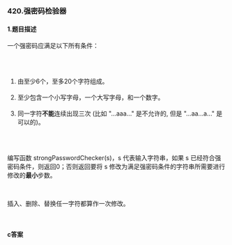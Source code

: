 ### 420.强密码检验器

#### 1.题目描述

<p>一个强密码应满足以下所有条件：</p><br/><ol><br/>	<li>由至少6个，至多20个字符组成。</li><br/>	<li>至少包含一个小写字母，一个大写字母，和一个数字。</li><br/>	<li>同一字符<strong>不能</strong>连续出现三次 (比如 &quot;...aaa...&quot; 是不允许的, 但是&nbsp;&quot;...aa...a...&quot; 是可以的)。</li><br/></ol><br/><p>编写函数&nbsp;strongPasswordChecker(s)，s 代表输入字符串，如果 s 已经符合强密码条件，则返回0；否则返回要将 s 修改为满足强密码条件的字符串所需要进行修改的<strong>最小</strong>步数。</p><br/><p>插入、删除、替换任一字符都算作一次修改。</p><br/>

#### c答案

```c

